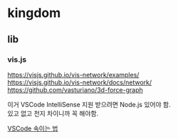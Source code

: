 # kingdom

## lib
### vis.js
https://visjs.github.io/vis-network/examples/  
https://visjs.github.io/vis-network/docs/network/
https://github.com/vasturiano/3d-force-graph 

이거 VSCode IntelliSense 지원 받으려면 Node.js 있어야 함.  
있고 없고 천지 차이니까 꼭 해야함.

[VSCode 속이는 법](https://github.com/kuro11pow2/kingdom/blob/93e33d08db236ea06fc21b6397620465a48391e2/src/network_object.js#L5)